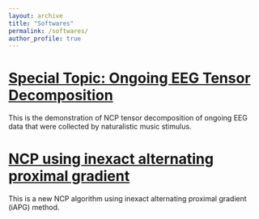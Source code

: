 ```yaml
---
layout: archive
title: "Softwares"
permalink: /softwares/
author_profile: true
---
```


<a href="https://github.com/wangdeqing/Ongoing_EEG_Tensor_Decomposition" target="_blank"><strong>Special Topic: Ongoing EEG Tensor Decomposition</strong></a>
======
This is the demonstration of NCP tensor decomposition of ongoing EEG data that were collected by naturalistic music stimulus.

<a href="https://github.com/wangdeqing/Inexact_Alternating_Proximal_Gradient" target="_blank"><strong>NCP using inexact alternating proximal gradient</strong></a>
======
This is a new NCP algorithm using inexact alternating proximal gradient (iAPG) method.






